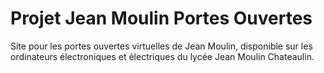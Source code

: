 # Projet Jean Moulin Portes Ouvertes
Site pour les portes ouvertes virtuelles de Jean Moulin, disponible sur les ordinateurs électroniques et électriques du lycée Jean Moulin Chateaulin.